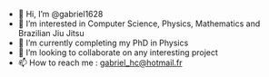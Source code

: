 - 👋 Hi, I’m @gabriel1628
- 👀 I’m interested in Computer Science, Physics, Mathematics and Brazilian Jiu Jitsu 
- 🌱 I’m currently completing my PhD in Physics
- 💞️ I’m looking to collaborate on any interesting project
- 📫 How to reach me : gabriel_hc@hotmail.fr

<!---
gabriel1628/gabriel1628 is a ✨ special ✨ repository because its `README.md` (this file) appears on your GitHub profile.
You can click the Preview link to take a look at your changes.
--->
